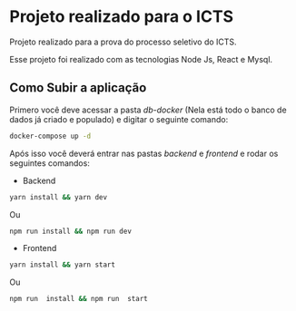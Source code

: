 # Projeto realizado para o ICTS

Projeto realizado para a prova do processo seletivo do ICTS.

Esse projeto foi realizado com as tecnologias Node Js, React e Mysql.

## Como Subir a aplicação

Primero você deve acessar a pasta _db-docker_ (Nela está todo o banco de dados já criado e populado) e digitar o seguinte comando:

```bash
docker-compose up -d
```

Após isso você deverá entrar nas pastas _backend_ e _frontend_ e rodar os seguintes comandos:

- Backend

```bash
yarn install && yarn dev
```

Ou

```bash
npm run install && npm run dev
```

- Frontend

```bash
yarn install && yarn start
```

Ou

```bash
npm run  install && npm run  start
```
